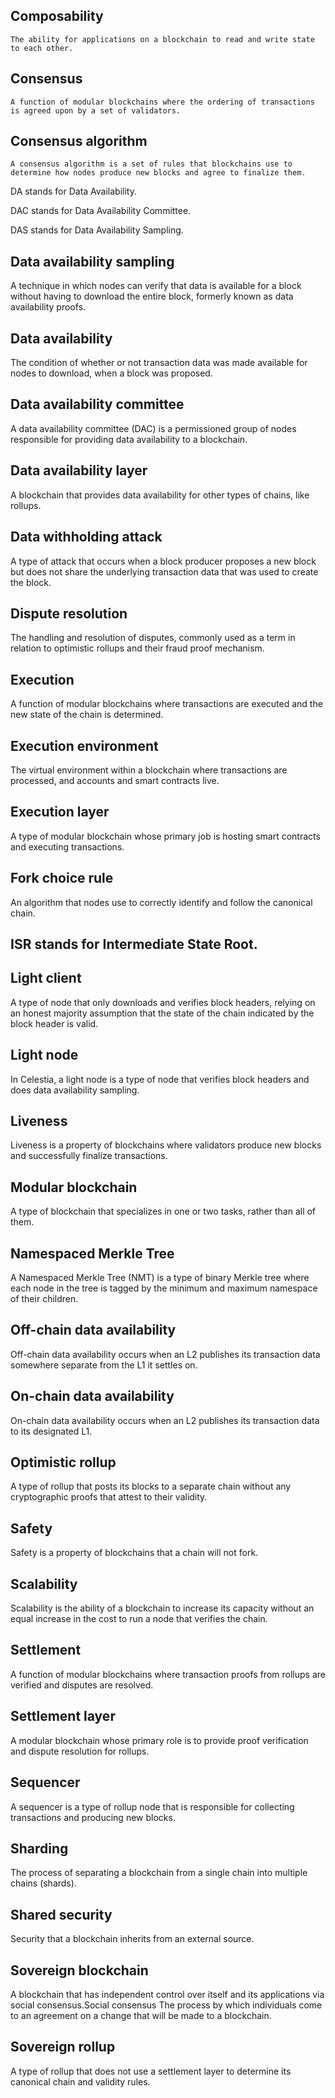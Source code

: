 
##   Composability
    
    The ability for applications on a blockchain to read and write state to each other.
    
##    Consensus
    
    A function of modular blockchains where the ordering of transactions is agreed upon by a set of validators.



## Consensus algorithm

	A consensus algorithm is a set of rules that blockchains use to determine how nodes produce new blocks and agree to finalize them.


DA stands for Data Availability.

DAC stands for Data Availability Committee.

DAS stands for Data Availability Sampling.


## Data availability sampling
A technique in which nodes can verify that data is available for a block without having to download the entire block, formerly known as data availability proofs.


## Data availability
The condition of whether or not transaction data was made available for nodes to download, when a block was proposed.

## Data availability committee
A data availability committee (DAC) is a permissioned group of nodes responsible for providing data availability to a blockchain.


## Data availability layer
A blockchain that provides data availability for other types of chains, like rollups.

## Data withholding attack
A type of attack that occurs when a block producer proposes a new block but does not share the underlying transaction data that was used to create the block.


## Dispute resolution
The handling and resolution of disputes, commonly used as a term in relation to optimistic rollups and their fraud proof mechanism.


## Execution
A function of modular blockchains where transactions are executed and the new state of the chain is determined.

## Execution environment
The virtual environment within a blockchain where transactions are processed, and accounts and smart contracts live.


## Execution layer
A type of modular blockchain whose primary job is hosting smart contracts and executing transactions.


## Fork choice rule
An algorithm that nodes use to correctly identify and follow the canonical chain.

## ISR stands for Intermediate State Root.


## Light client
A type of node that only downloads and verifies block headers, relying on an honest majority assumption that the state of the chain indicated by the block header is valid.


## Light node
In Celestia, a light node is a type of node that verifies block headers and does data availability sampling.

## Liveness
Liveness is a property of blockchains where validators produce new blocks and successfully finalize transactions.


## Modular blockchain
A type of blockchain that specializes in one or two tasks, rather than all of them.


## Namespaced Merkle Tree
A Namespaced Merkle Tree (NMT) is a type of binary Merkle tree where each node in the tree is tagged by the minimum and maximum namespace of their children.


## Off-chain data availability
Off-chain data availability occurs when an L2 publishes its transaction data somewhere separate from the L1 it settles on.


## On-chain data availability
On-chain data availability occurs when an L2 publishes its transaction data to its designated L1.


## Optimistic rollup
A type of rollup that posts its blocks to a separate chain without any cryptographic proofs that attest to their validity.


## Safety
Safety is a property of blockchains that a chain will not fork.

## Scalability
Scalability is the ability of a blockchain to increase its capacity without an equal increase in the cost to run a node that verifies the chain.


## Settlement
A function of modular blockchains where transaction proofs from rollups are verified and disputes are resolved.

## Settlement layer
A modular blockchain whose primary role is to provide proof verification and dispute resolution for rollups.


## Sequencer
A sequencer is a type of rollup node that is responsible for collecting transactions and producing new blocks.


## Sharding
The process of separating a blockchain from a single chain into multiple chains (shards).


## Shared security
Security that a blockchain inherits from an external source.


## Sovereign blockchain
A blockchain that has independent control over itself and its applications via social consensus.Social consensus
The process by which individuals come to an agreement on a change that will be made to a blockchain.


## Sovereign rollup
A type of rollup that does not use a settlement layer to determine its canonical chain and validity rules.
